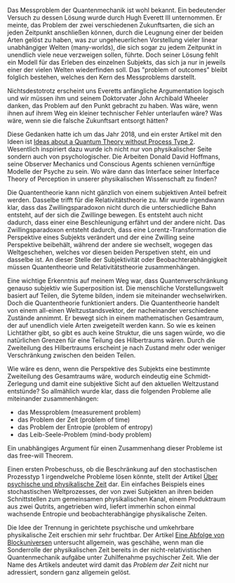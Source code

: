 Das Messproblem der Quantenmechanik ist wohl bekannt. Ein bedeutender Versuch zu dessen Lösung wurde durch Hugh Everett III unternommen. Er meinte, das Problem der zwei verschiedenen Zukunftsarten, die sich an jeden Zeitpunkt anschließen können, durch die Leugnung einer der beiden Arten gelöst zu haben, was zur ungeheuerlichen Vorstellung vieler linear unabhängiger Welten (many-worlds), die sich sogar zu jedem Zeitpunkt in unendlich viele neue verzweigen sollen, führte. Doch seiner Lösung fehlt ein Modell für das Erleben des einzelnen Subjekts, das sich ja nur in jeweils einer der vielen Welten wiederfinden soll. Das "problem of outcomes" bleibt folglich bestehen, welches den Kern des Messproblems darstellt.

Nichtsdestotrotz erscheint uns Everetts anfängliche Argumentation logisch und wir müssen ihm und seinem Doktorvater John Archibald Wheeler danken, das Problem auf den Punkt gebracht zu haben. Was wäre, wenn ihnen auf ihrem Weg ein kleiner technischer Fehler unterlaufen wäre? Was wäre, wenn sie die falsche Zukunftsart entsorgt hätten?

Diese Gedanken hatte ich um das Jahr 2018, und ein erster Artikel mit den Ideen ist [Ideas about a Quantum Theory without Process
Type 2](QuantumTheoryWithoutProcess2/QuantumTheoryWithoutProcess2.pdf). Wesentlich inspiriert dazu wurde ich nicht nur von physikalischer Seite sondern auch von psychologischer. Die Arbeiten Donald David Hoffmans, seine Observer Mechanics und Conscious Agents schienen vernünftige Modelle der Psyche zu sein. Wo wäre dann das Interface seiner Interface Theory of Perception in unserer physikalischen Wissenschaft zu finden?

Die Quantentheorie kann nicht gänzlich von einem subjektiven Anteil befreit werden. Dasselbe trifft für die Relativitätstheorie zu. Mir wurde irgendwann klar, dass das Zwillingsparadoxon nicht durch die unterschiedliche Bahn entsteht, auf der sich die Zwillinge bewegen. Es entsteht auch nicht dadurch, dass einer eine Beschleunigung erfährt und der andere nicht. Das Zwillingsparadoxon entsteht dadurch, dass eine Lorentz-Transformation die Perspektive eines Subjekts verändert und der eine Zwilling seine Perspektive beibehält, während der andere sie wechselt, wogegen das Weltgeschehen, welches vor diesen beiden Perspetiven steht, ein und dasselbe ist. An dieser Stelle der Subjektivität oder Beobachterabhängigkeit müssen Quantentheorie und Relativitätstheorie zusammenhängen.

Eine wichtige Erkenntnis auf meinem Weg war, dass Quantenverschränkung genauso subjektiv wie Superposition ist. Die menschliche Vorstellungswelt basiert auf Teilen, die Syteme bilden, indem sie miteinander wechselwirken. Doch die Quantentheorie funktioniert anders. Die Quantentheorie handelt von einem all-einen Weltzustandsvektor, der nacheinander verschiedene Zustände annimmt. Er bewegt sich in einem mathematischen Gesamtraum, der auf unendlich viele Arten zweigeteilt werden kann. So wie es keinen Lichtäther gibt, so gibt es auch keine Struktur, die uns sagen würde, wo die natürlichen Grenzen für eine Teilung des Hilbertraums wären. Durch die Zweiteilung des Hilbertraums erscheint je nach Zustand mehr oder weniger Verschränkung zwischen den beiden Teilen.

Wie wäre es denn, wenn die Perspektive des Subjekts eine bestimmte Zweiteilung des Gesamtraums wäre, wodurch eindeutig eine Schmidt-Zerlegung und damit eine subjektive Sicht auf den aktuellen Weltzustand entstünde? So allmählich wurde klar, dass die folgenden Probleme alle miteinander zusammenhängen:

  * das Messproblem (measurement problem)
  * das Problem der Zeit (problem of time)
  * das Problem der Entropie (problem of entropy)
  * das Leib-Seele-Problem (mind-body problem)

Ein unabhängiges Argument für einen Zusammenhang dieser Probleme ist das free-will Theorem.

Einen ersten Probeschuss, ob die Beschränkung auf den stochastischen Prozesstyp 1 irgendwelche Probleme lösen könnte, stellt der Artikel [Über psychische und physikalische Zeit](Zeit/Zeit.pdf) dar. Ein einfaches Beispiels eines stochastischen Weltprozesses, der von zwei Subjekten an ihren beiden Schnittstellen zum gemeinsamen physikalischen Kanal, einem Produktraum aus zwei Qutrits, angetrieben wird, liefert immerhin schon einmal wachsende Entropie und beobachterabhängige physikalische Zeiten.

Die Idee der Trennung in gerichtete psychische und umkehrbare physikalische Zeit erschien mir sehr fruchtbar. Der Artikel [Eine Abfolge von Blockuniversen](Blockuniversen/Blockuniversen.pdf) untersucht allgemein, was geschähe, wenn man die Sonderrolle der physikalischen Zeit bereits in der nicht-relativistischen Quantenmechanik aufgäbe unter Zuhilfenahme psychischer Zeit. Wie der Name des Artikels andeutet wird damit das *Problem der Zeit* nicht nur adressiert, sondern ganz allgemein gelöst.



